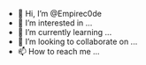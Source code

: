 - 👋 Hi, I’m @Empirec0de
- 👀 I’m interested in ...
- 🌱 I’m currently learning ...
- 💞️ I’m looking to collaborate on ...
- 📫 How to reach me ...

<!---
Empirec0de/Empirec0de is a ✨ special ✨ repository because its `README.md` (this file) appears on your GitHub profile.
You can click the Preview link to take a look at your changes.
--->
